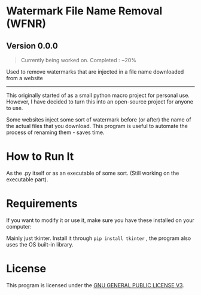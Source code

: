 # Watermark File Name Removal (WFNR) 
## Version 0.0.0
> Currently being worked on. Completed : ~20%

Used to remove watermarks that are injected in a file name downloaded from a website
___
This originally started of as a small python macro project for personal use. However, I have decided to turn this into an open-source project for anyone to use.

Some websites inject some sort of watermark before (or after) the name of the actual files that you download. This program is useful to automate the process of renaming them - saves time.


# How to Run It

As the .py itself or
as an executable of some sort.
(Still working on the executable part).



# Requirements

If you want to modify it or use it, make sure you have these installed on your computer:

Mainly just tkinter. Install it through
`pip install tkinter` ,
the program also uses the OS built-in library.


# License

This program is licensed under the [GNU GENERAL PUBLIC LICENSE V3](LICENSE).
